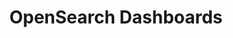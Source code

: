 ---
role: ui
title: OpenSearch Dashboards
artifact_id: opensearch-dashboards
architecture: arm64
platform: linux
type: rpm
artifact_url: https://artifacts.opensearch.org/releases/bundle/opensearch-dashboards/2.13.0/opensearch-dashboards-2.13.0-linux-arm64.rpm
version: 2.13.0
category: opensearch-dashboards
slug: opensearch-dashboards-2.13.0-linux-arm64-rpm
signature: https://artifacts.opensearch.org/releases/bundle/opensearch-dashboards/2.13.0/opensearch-dashboards-2.13.0-linux-arm64.rpm.sig
guide: https://opensearch.org/docs/latest/opensearch/install/rpm
---